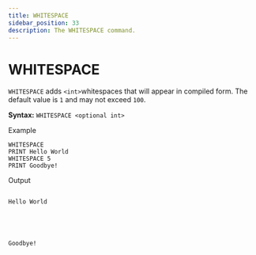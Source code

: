 ```yaml
---
title: WHITESPACE
sidebar_position: 33
description: The WHITESPACE command.
---
```


# WHITESPACE
`WHITESPACE` adds `<int>`whitespaces that will appear in compiled form. The default value is `1` and may not exceed `100`.

**Syntax:** `WHITESPACE <optional int>`

Example
```
WHITESPACE
PRINT Hello World
WHITESPACE 5
PRINT Goodbye!
```

Output
```

Hello World





Goodbye!
```